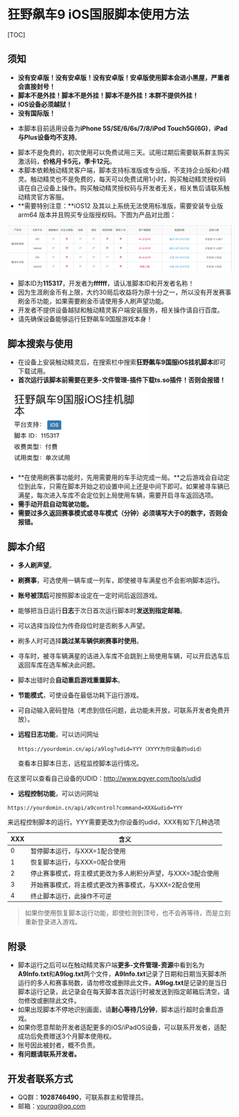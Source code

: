 # 狂野飙车9 iOS国服脚本使用方法

[TOC]

## 须知

+ **没有安卓版！没有安卓版！没有安卓版！安卓版使用脚本会进小黑屋，严重者会直接封号！**
+ **脚本不是外挂！脚本不是外挂！脚本不是外挂！本群不提供外挂！**
+ **iOS设备必须越狱！**
+ **没有国际版！**

- 本脚本目前适用设备为**iPhone 5S/SE/6/6s/7/8/iPod Touch5G(6G)**，**iPad与Plus设备均不支持**。

+ 脚本不是免费的，初次使用可以免费试用三天。试用过期后需要联系群主购买激活码，**价格月卡5元，季卡12元**。
+ 本脚本依赖触动精灵客户端，脚本支持标准版或专业版，不支持企业版和小精灵。触动精灵也不是免费的，每天可以免费试用1小时，购买触动精灵授权码请在自己设备上操作。购买触动精灵授权码与开发者无关，相关售后请联系触动精灵官方客服。
+ **需要特别注意：**iOS12 及其以上系统无法使用标准版，需要安装专业版 arm64 版本并且购买专业版授权码。下图为产品对比图：

<img src="./images/Touchsprite.png"  />

+ 脚本ID为**115317**，开发者为**ffffff**，请认准脚本ID和开发者名称！
+ 因为生涯刷金币有上限，大约30局后收益将为原十分之一，所以没有开发赛事刷金币功能，如果需要刷金币请使用多人刷声望功能。
+ 开发者不提供设备越狱和触动精灵客户端安装服务，相关操作请自行百度。
+ 请先确保设备能够运行狂野飙车9国服游戏本身！

## 脚本搜索与使用

+ 在设备上安装触动精灵后，在搜索栏中搜索**狂野飙车9国服iOS挂机脚本**即可下载试用。
+ **首次运行该脚本前需要在更多-文件管理-插件下载ts.so插件！否则会报错！**

<img src="./images/Script.jpg" style="zoom:50%;" />

+ **在使用刷赛事功能时，先用需要用的车手动完成一局。**之后游戏会自动定位到此车，只需在脚本开始之初设置中间上还是中间下即可。如果被寻车辆已满星，每次进入车库不会定位到上局使用车辆，需要开启寻车返回选项。
+ **需手动开启自动驾驶功能。**
+ **需要过多久返回赛事模式或寻车模式（分钟）必须填写大于0的数字，否则会报错。**

## 脚本介绍

+ **多人刷声望**。

+ **刷赛事**，可选使用一辆车或一列车，即使被寻车满星也不会影响脚本运行。

+ **账号被顶后**可按照脚本设定在一定时间后返回游戏。

+ 能够把当日运行**日志**于次日首次运行脚本时**发送到指定邮箱**。

+ 可以选择当段位为传奇段位时是否刷多人声望。

+ 刷多人时可选择**跳过某车辆供刷赛事时使用**。

+ 寻车时，被寻车辆满星的话进入车库不会跳到上局使用车辆，可以开启选车后返回车库在选车解决此问题。

+ 脚本出错时会**自动重启游戏重置脚本**。

+ **节能模式**，可使设备在最低功耗下运行游戏。

+ 可自动输入密码登陆（考虑到信任问题，此功能未开放，可联系开发者免费开放）。

+ **远程日志功能**，可以访问网址

  ```
  https://yourdomin.cn/api/a9log?udid=YYY（XYYY为你设备的udid）
  ```

  查看本日脚本日志，远程监控脚本运行情况。


在这里可以查看自己设备的UDID：http://www.pgyer.com/tools/udid

+ **远程控制功能**，可以访问网址

```
https://yourdomin.cn/api/a9control?command=XXX&udid=YYY
```

来远程控制脚本的运行。YYY需要更改为你设备的udid，XXX有如下几种选项

| XXX  | 含义                                                        |
| ---- | ----------------------------------------------------------- |
| 0    | 暂停脚本运行，与XXX=1配合使用                               |
| 1    | 恢复脚本运行，与XXX=0配合使用                               |
| 2    | 停止赛事模式，将主模式更改为多人刷积分声望，与XXX=3配合使用 |
| 3    | 开始赛事模式，将主模式更改为赛事模式，与XXX=2配合使用       |
| 4    | 终止脚本运行，此操作不可逆                                  |

> 如果你使用恢复脚本运行功能，即使检测到顶号，也不会再等待，而是立刻重新登录进入游戏。

## 附录

+ 脚本运行之后可以在触动精灵客户端**更多-文件管理-资源**中看到名为**A9Info.txt**和**A9log.txt**两个文件，**A9Info.txt**记录了日期和日期当天脚本所运行的多人和赛事局数，请勿修改或删除此文件。**A9log.txt**是记录的是当日脚本运行记录，此记录会在每天脚本首次运行时被发送到指定邮箱后清空，请勿修改或删除此文件。
+ 如果出现脚本不停地识别画面，请**耐心等待几分钟**，脚本运行超时会重启游戏。
+ 如果你愿意帮助开发者适配更多的iOS/iPadOS设备，可以联系开发者，适配成功后免费赠送3个月脚本使用权。
+ 账号因此被封者，概不负责。
+ **有问题请联系开发者。**

## 开发者联系方式

+ QQ群：**1028746490**，可联系群主和管理员。
+ 邮箱：yourqq@qq.com
